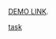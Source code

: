 
[DEMO LINK](https://panasiuk-yuriy.github.io/currency).

[task](https://docs.google.com/document/d/1GMLW8NDhZDOK5mpW-fth_3FNZj7LOoMeQsuAAruPMow/edit#)

